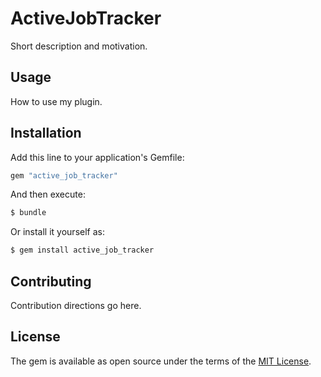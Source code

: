 # ActiveJobTracker
Short description and motivation.

## Usage
How to use my plugin.

## Installation
Add this line to your application's Gemfile:

```ruby
gem "active_job_tracker"
```

And then execute:
```bash
$ bundle
```

Or install it yourself as:
```bash
$ gem install active_job_tracker
```

## Contributing
Contribution directions go here.

## License
The gem is available as open source under the terms of the [MIT License](https://opensource.org/licenses/MIT).
